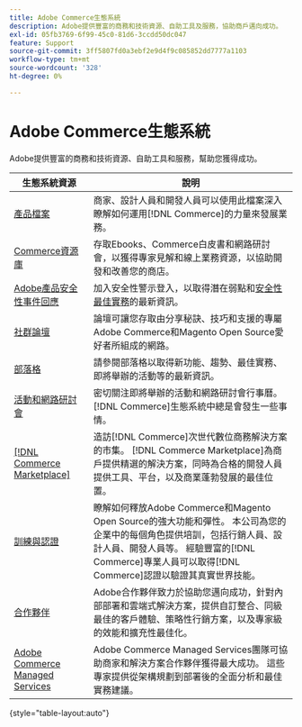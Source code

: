 ```yaml
---
title: Adobe Commerce生態系統
description: Adobe提供豐富的商務和技術資源、自助工具及服務，協助商戶邁向成功。
exl-id: 05fb3769-6f99-45c0-81d6-3ccdd50dc047
feature: Support
source-git-commit: 3ff5807fd0a3ebf2e9d4f9c085852dd7777a1103
workflow-type: tm+mt
source-wordcount: '328'
ht-degree: 0%

---
```


# Adobe Commerce生態系統

Adobe提供豐富的商務和技術資源、自助工具和服務，幫助您獲得成功。

| 生態系統資源 | 說明 |
| ------------------ | ----------- |
| [產品檔案][1] | 商家、設計人員和開發人員可以使用此檔案深入瞭解如何運用[!DNL Commerce]的力量來發展業務。 |
| [Commerce資源庫][3] | 存取Ebooks、Commerce白皮書和網路研討會，以獲得專家見解和線上業務資源，以協助開發和改善您的商店。 |
| [Adobe產品安全性事件回應][4] | 加入安全性警示登入，以取得潛在弱點和[安全性最佳實務][5]的最新資訊。 |
| [社群論壇][6] | 論壇可讓您存取由分享秘訣、技巧和支援的專屬Adobe Commerce和Magento Open Source愛好者所組成的網路。 |
| [部落格][7] | 請參閱部落格以取得新功能、趨勢、最佳實務、即將舉辦的活動等的最新資訊。 |
| [活動和網路研討會][8] | 密切關注即將舉辦的活動和網路研討會行事曆。 [!DNL Commerce]生態系統中總是會發生一些事情。 |
| [[!DNL Commerce Marketplace]][9] | 造訪[!DNL Commerce]次世代數位商務解決方案的市集。 [!DNL Commerce Marketplace]為商戶提供精選的解決方案，同時為合格的開發人員提供工具、平台，以及商業蓬勃發展的最佳位置。 |
| [訓練與認證][10] | 瞭解如何釋放Adobe Commerce和Magento Open Source的強大功能和彈性。 本公司為您的企業中的每個角色提供培訓，包括行銷人員、設計人員、開發人員等。 經驗豐富的[!DNL Commerce]專業人員可以取得[!DNL Commerce]認證以驗證其真實世界技能。 |
| [合作夥伴][12] | Adobe合作夥伴致力於協助您邁向成功，針對內部部署和雲端式解決方案，提供自訂整合、同級最佳的客戶體驗、策略性行銷方案，以及專家級的效能和擴充性最佳化。 |
| [Adobe Commerce Managed Services][13] | Adobe Commerce Managed Services團隊可協助商家和解決方案合作夥伴獲得最大成功。 這些專家提供從架構規劃到部署後的全面分析和最佳實務建議。 |

{style="table-layout:auto"}

[1]: https://experienceleague.adobe.com/docs/commerce.html?lang=zh-Hant
[3]: https://business.adobe.com/tw/resources/main.html?Products+%26+Services=Commerce%252CCommerce%2520Cloud
[4]: https://helpx.adobe.com/tw/security.html
[5]: https://www.adobe.com/content/dam/cc/en/security/pdfs/Adobe-Magento-Commerce-Best-Practices-Guide.pdf
[6]: https://community.magento.com/
[7]: https://business.adobe.com/blog/
[8]: https://www.adobe.com/events.html
[9]: https://marketplace.magento.com/
[10]: https://learning.adobe.com/catalog.html?solution=Adobe%20Commerce
[12]: https://business.adobe.com/tw/products/magento/partners.html
[13]: https://business.adobe.com/tw/products/magento/fully-managed-service.html
